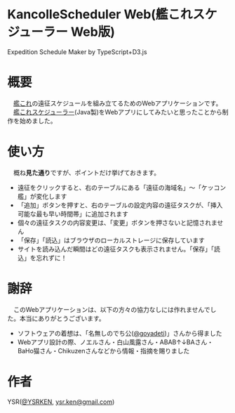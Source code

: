 # KancolleScheduler Web(艦これスケジューラー Web版)
Expedition Schedule Maker by TypeScript+D3.js

# 概要
　[艦これ](http://www.dmm.com/netgame/feature/kancolle.html)の遠征スケジュールを組み立てるためのWebアプリケーションです。  
　[艦これスケジューラー](https://github.com/YSRKEN/KancolleScheduler/releases)(Java製)をWebアプリにしてみたいと思ったことから制作を始めました。

# 使い方

　概ね**見た通り**ですが、ポイントだけ挙げておきます。

- 遠征をクリックすると、右のテーブルにある「遠征の海域名」～「ケッコン艦」が変化します
- 「追加」ボタンを押すと、右のテーブルの設定内容の遠征タスクが、「挿入可能な最も早い時間帯」に追加されます
- 個々の遠征タスクの内容変更は、「変更」ボタンを押さないと記憶されません
- 「保存」「読込」はブラウザのローカルストレージに保存しています
- サイトを読み込んだ瞬間はどの遠征タスクも表示されません。「保存」「読込」を忘れずに！

# 謝辞

　このWebアプリケーションは、以下の方々の協力なしには作れませんでした。本当にありがとうございます。

- ソフトウェアの着想は、「名無しのでち公([@goyadeti](https://twitter.com/goyadeti))」さんから得ました
- Webアプリ設計の際、ノエルさん・白山風露さん・ABAB↑↓BAさん・BaHo猫さん・Chikuzenさんなどから情報・指摘を賜りました

# 作者

YSR([@YSRKEN](https://twitter.com/YSRKEN), [ysr.ken@gmail.com](mailto:ysr.ken@gmail.com))
